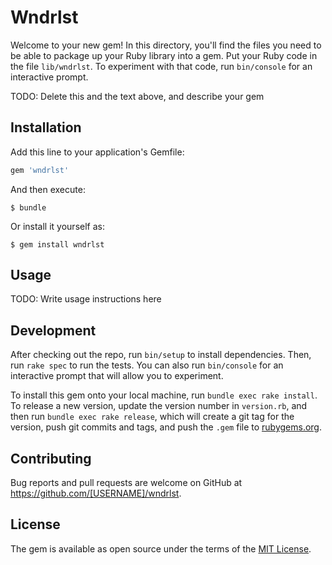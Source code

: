 # Wndrlst

Welcome to your new gem! In this directory, you'll find the files you need to be able to package up your Ruby library into a gem. Put your Ruby code in the file `lib/wndrlst`. To experiment with that code, run `bin/console` for an interactive prompt.

TODO: Delete this and the text above, and describe your gem

## Installation

Add this line to your application's Gemfile:

```ruby
gem 'wndrlst'
```

And then execute:

    $ bundle

Or install it yourself as:

    $ gem install wndrlst

## Usage

TODO: Write usage instructions here

## Development

After checking out the repo, run `bin/setup` to install dependencies. Then, run `rake spec` to run the tests. You can also run `bin/console` for an interactive prompt that will allow you to experiment.

To install this gem onto your local machine, run `bundle exec rake install`. To release a new version, update the version number in `version.rb`, and then run `bundle exec rake release`, which will create a git tag for the version, push git commits and tags, and push the `.gem` file to [rubygems.org](https://rubygems.org).

## Contributing

Bug reports and pull requests are welcome on GitHub at https://github.com/[USERNAME]/wndrlst.


## License

The gem is available as open source under the terms of the [MIT License](http://opensource.org/licenses/MIT).

